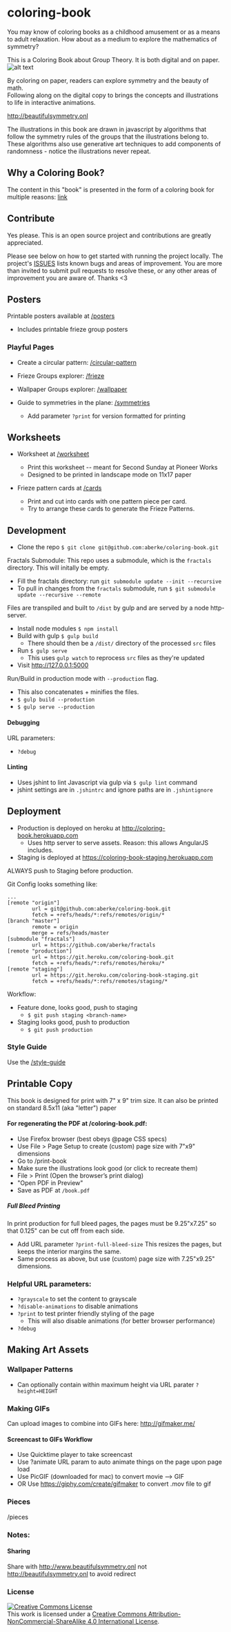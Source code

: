 # coloring-book

You may know of coloring books as a childhood amusement or as a means to adult relaxation. How about as a medium to explore the mathematics of symmetry?

This is a Coloring Book about Group Theory.  It is both digital and on paper.
![alt text](src/assets/img/cn/c9.png?raw=true "cn shape")

By coloring on paper, readers can explore symmetry and the beauty of math.  
Following along on the digital copy to brings the concepts and illustrations to life in interactive animations.

http://beautifulsymmetry.onl

The illustrations in this book are drawn in javascript by algorithms that follow the symmetry rules of the groups that the illustrations belong to. These algorithms also use generative art techniques to add components of randomness - notice the illustrations never repeat.


## Why a Coloring Book?

The content in this "book" is presented in the form of a coloring book for multiple reasons: [link](https://docs.google.com/document/d/1G8_m8-pwwpQ8AMAWEnYDEEn6rdC7crGaKBcHETBa_F0/edit?usp=sharing)


## Contribute

Yes please.
This is an open source project and contributions are greatly appreciated.

Please see below on how to get started with running the project locally. The project's [ISSUES](https://github.com/aberke/coloring-book/issues) lists known bugs and areas of improvement.  You are more than invited to submit pull requests to resolve these, or any other areas of improvement you are aware of.
Thanks <3


## Posters

Printable posters available at <a href="http://www.beautifulsymmetry.onl/posters">/posters</a>
- Includes printable frieze group posters


### Playful Pages

- Create a circular pattern: [/circular-pattern](http://www.beautifulsymmetry.onl/circular-pattern)

- Frieze Groups explorer: [/frieze](http://www.beautifulsymmetry.onl/frieze)

- Wallpaper Groups explorer: [/wallpaper](http://www.beautifulsymmetry.onl/wallpaper)

- Guide to symmetries in the plane: [/symmetries](http://www.beautifulsymmetry.onl/symmetries)
	- Add parameter `?print` for version formatted for printing


## Worksheets

- Worksheet at <a href="http://www.beautifulsymmetry.onl/worksheet">/worksheet</a>
	- Print this worksheet -- meant for Second Sunday at Pioneer Works
	- Designed to be printed in landscape mode on 11x17 paper
	
- Frieze pattern cards at <a href="http://www.beautifulsymmetry.onl/cards">/cards</a>
	- Print and cut into cards with one pattern piece per card.
	- Try to arrange these cards to generate the Frieze Patterns.



## Development

- Clone the repo `$ git clone git@github.com:aberke/coloring-book.git`

Fractals Submodule:
This repo uses a submodule, which is the `fractals` directory.  This will initally be empty.
- Fill the fractals directory: run `git submodule update --init --recursive`
- To pull in changes from the `fractals` submodule, run `$ git submodule update --recursive --remote`

Files are transpiled and built to `/dist` by gulp and are served by a node http-server.

- Install node modules `$ npm install`
- Build with gulp `$ gulp build`
	- There should then be a `/dist/` directory of the processed `src` files
- Run `$ gulp serve`
	- This uses `gulp watch` to reprocess `src` files as they're updated
- Visit http://127.0.0.1:5000

Run/Build in production mode with `--production` flag.

- This also concatenates + minifies the files.
- `$ gulp build --production`
- `$ gulp serve --production`


#### Debugging

URL parameters:

- `?debug`


#### Linting

- Uses jshint to lint Javascript via gulp via `$ gulp lint` command
- jshint settings are in `.jshintrc` and ignore paths are in `.jshintignore`


## Deployment

- Production is deployed on heroku at http://coloring-book.herokuapp.com
	- Uses http server to serve assets.  Reason: this allows AngularJS includes.
- Staging is deployed at https://coloring-book-staging.herokuapp.com

ALWAYS push to Staging before production.

Git Config looks something like:
```
...
[remote "origin"]
        url = git@github.com:aberke/coloring-book.git
        fetch = +refs/heads/*:refs/remotes/origin/*
[branch "master"]
        remote = origin
        merge = refs/heads/master
[submodule "fractals"]
        url = https://github.com/aberke/fractals
[remote "production"]
        url = https://git.heroku.com/coloring-book.git
        fetch = +refs/heads/*:refs/remotes/heroku/*
[remote "staging"]
        url = https://git.heroku.com/coloring-book-staging.git
        fetch = +refs/heads/*:refs/remotes/staging/*
```
Workflow:

- Feature done, looks good, push to staging
	- `$ git push staging <branch-name>`
- Staging looks good, push to production
	- `$ git push production`


### Style Guide

Use the [/style-guide](http://www.beautifulsymmetry.onl/style-guide)


## Printable Copy

This book is designed for print with 7" x 9" trim size.
It can also be printed on standard 8.5x11 (aka "letter") paper


#### For regenerating the PDF at /coloring-book.pdf:

- Use Firefox browser (best obeys @page CSS specs)
- Use File > Page Setup to create (custom) page size with 7"x9" dimensions
- Go to /print-book
- Make sure the illustrations look good (or click to recreate them)
- File > Print (Open the browser’s print dialog)
- "Open PDF in Preview"
- Save as PDF at `/book.pdf`


##### Full Bleed Printing

In print production for full bleed pages, the pages must be 9.25"x7.25" so that 0.125" can be cut off from each side.

- Add URL parameter `?print-full-bleed-size`
This resizes the pages, but keeps the interior margins the same.
- Same process as above, but use (custom) page size with 7.25"x9.25" dimensions.


### Helpful URL parameters:

- `?grayscale` to set the content to grayscale
- `?disable-animations` to disable animations
- `?print` to test printer friendly styling of the page
	- This will also disable animations (for better browser performance)
- `?debug`


## Making Art Assets

### Wallpaper Patterns

- Can optionally contain within maximum height via URL parater `?height=HEIGHT`

### Making GIFs

Can upload images to combine into GIFs here: http://gifmaker.me/

#### Screencast to GIFs Workflow

- Use Quicktime player to take screencast
- Use ?animate URL param to auto animate things on the page upon page load
- Use PicGIF (downloaded for mac) to convert movie --> GIF
- OR Use https://giphy.com/create/gifmaker to convert .mov file to gif



### Pieces

/pieces


### Notes:

#### Sharing

Share with http://www.beautifulsymmetry.onl not http://beautifulsymmetry.onl to avoid redirect


### License


<a rel="license" href="http://creativecommons.org/licenses/by-nc-sa/4.0/"><img alt="Creative Commons License" style="border-width:0" src="https://i.creativecommons.org/l/by-nc-sa/4.0/88x31.png" /></a><br />This work is licensed under a <a rel="license" href="http://creativecommons.org/licenses/by-nc-sa/4.0/">Creative Commons Attribution-NonCommercial-ShareAlike 4.0 International License</a>.
